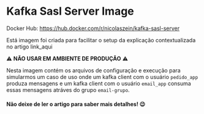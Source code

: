 # Kafka Sasl Server Image

Docker Hub: https://hub.docker.com/r/nicolaszein/kafka-sasl-server

Está imagem foi criada para facilitar o setup da explicação contextualizada no artigo link_aqui

:warning: **NÃO USAR EM AMBIENTE DE PRODUÇÃO** :warning:

Nesta imagem contém os arquivos de configuração e execução para simularmos um caso de uso onde um kafka client com o usuário `pedido_app` produza mensagens e um kafka client com o usuário `email_app` consuma essas mensagens atráves do grupo `email-grupo`.



#### Não deixe de ler o artigo para saber mais detalhes! :wink:
